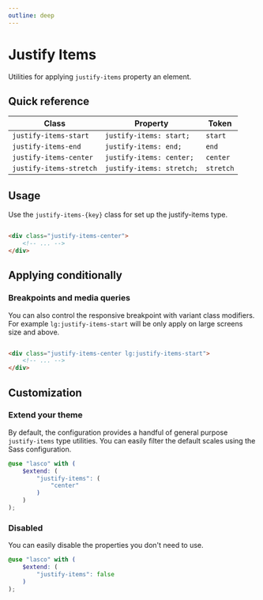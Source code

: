 ```yaml
---
outline: deep
---
```


# Justify Items

Utilities for applying `justify-items` property an element.

## Quick reference

| Class                   | Property                  | Token     |
|-------------------------|---------------------------|-----------|
| `justify-items-start`   | `justify-items: start;`   | `start`   |
| `justify-items-end`     | `justify-items: end;`     | `end`     |
| `justify-items-center`  | `justify-items: center;`  | `center`  |
| `justify-items-stretch` | `justify-items: stretch;` | `stretch` |

## Usage

Use the `justify-items-{key}` class for set up the justify-items type.

```html

<div class="justify-items-center">
    <!-- ... -->
</div>
```

## Applying conditionally

### Breakpoints and media queries

You can also control the responsive breakpoint with variant class modifiers. For example `lg:justify-items-start` will
be only apply on large screens size and above.

```html

<div class="justify-items-center lg:justify-items-start">
    <!-- ... -->
</div>
```

## Customization

### Extend your theme

By default, the configuration provides a handful of general purpose `justify-items` type utilities. You can easily
filter the default scales using the Sass configuration.

```scss
@use "lasco" with (
    $extend: (
        "justify-items": (
            "center"
        )
    )
);
```

### Disabled

You can easily disable the properties you don't need to use.

```scss
@use "lasco" with (
    $extend: (
        "justify-items": false
    )
);
```
